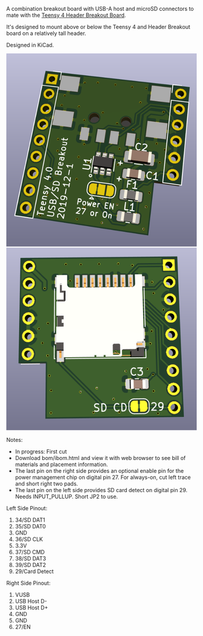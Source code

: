 A combination breakout board with USB-A host and microSD connectors to mate with the [Teensy 4 Header Breakout Board](https://github.com/blackketter/teensy4_header_breakout).  

It's designed to mount above or below the Teensy 4 and Header Breakout board on a relatively tall header.

Designed in KiCad.

![breakout render](render.png)
![breakout render_back](render_back.png)

Notes:

- In progress: First cut
- Download bom/ibom.html and view it with web browser to see bill of materials and placement information.
- The last pin on the right side provides an optional enable pin for the power management chip on digital pin 27.  For always-on, cut left trace and short right two pads.  
- The last pin on the left side provides SD card detect on digital pin 29.  Needs INPUT_PULLUP.  Short JP2 to use.

Left Side Pinout:

1. 34/SD DAT1
2. 35/SD DAT0
3. GND
4. 36/SD CLK
5. 3.3V
6. 37/SD CMD
7. 38/SD DAT3
8. 39/SD DAT2
9. 29/Card Detect

Right Side Pinout:

1. VUSB
2. USB Host D-
3. USB Host D+
4. GND
5. GND
6. 27/EN

